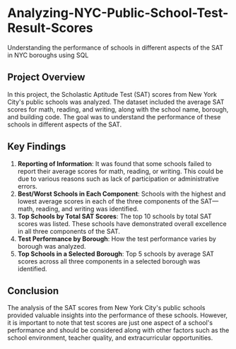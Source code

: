 # Analyzing-NYC-Public-School-Test-Result-Scores
Understanding the performance of schools in different aspects of the SAT in NYC boroughs using SQL
## Project Overview
In this project, the Scholastic Aptitude Test (SAT) scores from New York City's public schools was analyzed. The dataset included the average SAT scores for math, reading, and writing, along with the school name, borough, and building code. The goal was to understand the performance of these schools in different aspects of the SAT.

## Key Findings
1. **Reporting of Information**: It was found that some schools failed to report their average scores for math, reading, or writing. This could be due to various reasons such as lack of participation or administrative errors.
2. **Best/Worst Schools in Each Component**: Schools with the highest and lowest average scores in each of the three components of the SAT—math, reading, and writing was identified. 
3. **Top Schools by Total SAT Scores**: The top 10 schools by total SAT scores was listed. These schools have demonstrated overall excellence in all three components of the SAT.
4. **Test Performance by Borough**: How the test performance varies by borough was analyzed. 
5. **Top Schools in a Selected Borough**: Top 5 schools by average SAT scores across all three components in a selected borough was identified. 

## Conclusion
The analysis of the SAT scores from New York City's public schools provided valuable insights into the performance of these schools. However, it is important to note that test scores are just one aspect of a school's performance and should be considered along with other factors such as the school environment, teacher quality, and extracurricular opportunities. 

